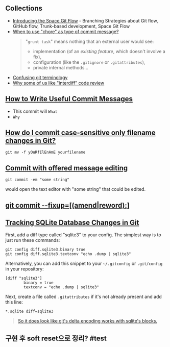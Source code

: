 
## Collections

- [Introducing the Space Git Flow](https://blog.jetbrains.com/space/2023/04/18/space-git-flow/) - Branching Strategies about Git flow, GitHub flow, Trunk-based development, Space Git Flow
- [When to use "chore" as type of commit message?](https://stackoverflow.com/a/26944812/5163033)
  > "`grunt task`" means nothing that an external user would see:
  >
  > - implementation (of an _existing feature_, which doesn't involve a fix),
  > - configuration (like the `.gitignore` or `.gitattributes`),
  > - private internal methods...
- [Confusing git terminology](https://jvns.ca/blog/2023/11/01/confusing-git-terminology/)
- [Why some of us like "interdiff" code review](https://gist.github.com/thoughtpolice/9c45287550a56b2047c6311fbadebed2)

## [How to Write Useful Commit Messages](https://dev.to/jacobherrington/how-to-write-useful-commit-messages-my-commit-message-template-20n9)

- This commit will `What`
- `Why`

## [How do I commit case-sensitive only filename changes in Git?](https://stackoverflow.com/a/20907647/5163033)

```shell
git mv -f yOuRfIlEnAmE yourfilename
```

## [Commit with offered message editing](https://stackoverflow.com/questions/41181942/git-commit-with-template-message)

```shell
git commit -em "some string"
```

would open the text editor with "some string" that could be edited.

## [git commit --fixup=[(amend|reword):]<commit>](https://git-scm.com/docs/git-commit#Documentation/git-commit.txt---fixupamendrewordltcommitgt)

## [Tracking SQLite Database Changes in Git](https://garrit.xyz/posts/2023-11-01-tracking-sqlite-database-changes-in-git)

First, add a diff type called "sqlite3" to your config. The simplest way is to just run these commands:

```shell
git config diff.sqlite3.binary true
git config diff.sqlite3.textconv "echo .dump | sqlite3"
```

Alternatively, you can add this snippet to your `~/.gitconfig` or `.git/config` in your repository:

```gitconfig
[diff "sqlite3"]
        binary = true
        textconv = "echo .dump | sqlite3"
```

Next, create a file called `.gitattributes` if it's not already present and add this line:

```gitattributes
*.sqlite diff=sqlite3
```

> [So it does look like git's delta encoding works with sqlite's blocks.](https://news.ycombinator.com/item?id=38117779)

## 구현 후 soft reset으로 정리? #test
